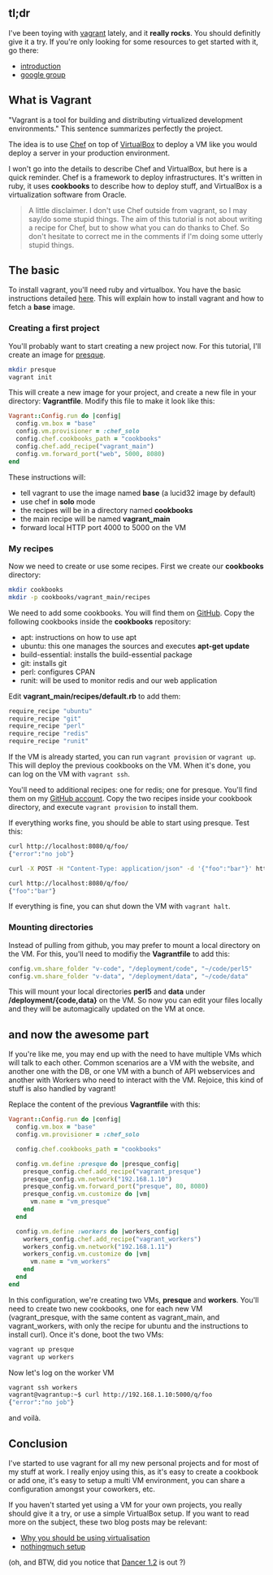 ## tl;dr

I've been toying with [vagrant](http://vagrantup.com/) lately, and it **really rocks**. You should definitly give it a try. If you're only looking for some resources to get started with it, go there:

-   [introduction](http://docs.vagrantup.com/v2/why-vagrant/)
-   [google group](http://groups.google.com/group/vagrant-up)

## What is Vagrant

"Vagrant is a tool for building and distributing virtualized development environments." This sentence summarizes perfectly the project.

The idea is to use [Chef](http://www.opscode.com/chef) on top of [VirtualBox](http://www.virtualbox.org/) to deploy a VM like you would deploy a server in your production environment.

I won't go into the details to describe Chef and VirtualBox, but here is a quick reminder. Chef is a framework to deploy infrastructures. It's written in ruby, it uses **cookbooks** to describe how to deploy stuff, and VirtualBox is a virtualization software from Oracle.

> A little disclaimer. I don't use Chef outside from vagrant, so I may say/do some stupid things. The aim of this tutorial is not about writing a recipe for Chef, but to show what you can do thanks to Chef. So don't hesitate to correct me in the comments if I'm doing some utterly stupid things.

## The basic

To install vagrant, you'll need ruby and virtualbox. You have the basic instructions detailed [here](http://docs.vagrantup.com/v2/getting-started/). This will explain how to install vagrant and how to fetch a **base** image.

### Creating a first project

You'll probably want to start creating a new project now. For this tutorial, I'll create an image for [presque](https://github.com/franckcuny/presque).

``` bash
mkdir presque
vagrant init
```

This will create a new image for your project, and create a new file in your directory: **Vagrantfile**. Modify this file to make it look like this:

``` ruby
Vagrant::Config.run do |config|
  config.vm.box = "base"
  config.vm.provisioner = :chef_solo
  config.chef.cookbooks_path = "cookbooks"
  config.chef.add_recipe("vagrant_main")
  config.vm.forward_port("web", 5000, 8080)
end
```

These instructions will:

-   tell vagrant to use the image named **base** (a lucid32 image by default)
-   use chef in **solo** mode
-   the recipes will be in a directory named **cookbooks**
-   the main recipe will be named **vagrant\_main**
-   forward local HTTP port 4000 to 5000 on the VM

### My recipes

Now we need to create or use some recipes. First we create our **cookbooks** directory:

``` bash
mkdir cookbooks
mkdir -p cookbooks/vagrant_main/recipes
```

We need to add some cookbooks. You will find them on [GitHub](https://github.com/opscode/cookbooks). Copy the following cookbooks inside the **cookbooks** repository:

-   apt: instructions on how to use apt
-   ubuntu: this one manages the sources and executes **apt-get update**
-   build-essential: installs the build-essential package
-   git: installs git
-   perl: configures CPAN
-   runit: will be used to monitor redis and our web application

Edit **vagrant\_main/recipes/default.rb** to add them:

``` ruby
require_recipe "ubuntu"
require_recipe "git"
require_recipe "perl"
require_recipe "redis"
require_recipe "runit"
```

If the VM is already started, you can run `vagrant provision` or `vagrant up`. This will deploy the previous cookbooks on the VM. When it's done, you can log on the VM with `vagrant ssh`.

You'll need to additional recipes: one for redis; one for presque. You'll find them on my [GitHub account](http://git.lumberjaph.net/chef-cookbooks.git/). Copy the two recipes inside your cookbook directory, and execute `vagrant provision` to install them.

If everything works fine, you should be able to start using presque. Test this:

``` bash
curl http://localhost:8080/q/foo/
{"error":"no job"}

curl -X POST -H "Content-Type: application/json" -d '{"foo":"bar"}' http://localhost:8080/q/foo/

curl http://localhost:8080/q/foo/
{"foo":"bar"}
```

If everything is fine, you can shut down the VM with `vagrant halt`.

### Mounting directories

Instead of pulling from github, you may prefer to mount a local directory on the VM. For this, you'll need to modifiy the **Vagrantfile** to add this:

``` ruby
config.vm.share_folder "v-code", "/deployment/code", "~/code/perl5"
config.vm.share_folder "v-data", "/deployment/data", "~/code/data"
```

This will mount your local directories **perl5** and **data** under **/deployment/{code,data}** on the VM. So now you can edit your files locally and they will be automagically updated on the VM at once.

## and now the awesome part

If you're like me, you may end up with the need to have multiple VMs which will talk to each other. Common scenarios are a VM with the website, and another one with the DB, or one VM with a bunch of API webservices and another with Workers who need to interact with the VM. Rejoice, this kind of stuff is also handled by vagrant!

Replace the content of the previous **Vagrantfile** with this:

``` ruby
Vagrant::Config.run do |config|
  config.vm.box = "base"
  config.vm.provisioner = :chef_solo

  config.chef.cookbooks_path = "cookbooks"

  config.vm.define :presque do |presque_config|
    presque_config.chef.add_recipe("vagrant_presque")
    presque_config.vm.network("192.168.1.10")
    presque_config.vm.forward_port("presque", 80, 8080)
    presque_config.vm.customize do |vm|
      vm.name = "vm_presque"
    end
  end

  config.vm.define :workers do |workers_config|
    workers_config.chef.add_recipe("vagrant_workers")
    workers_config.vm.network("192.168.1.11")
    workers_config.vm.customize do |vm|
      vm.name = "vm_workers"
    end
  end
end
```

In this configuration, we're creating two VMs, **presque** and **workers**. You'll need to create two new cookbooks, one for each new VM (vagrant\_presque, with the same content as vagrant\_main, and vagrant\_workers, with only the recipe for ubuntu and the instructions to install curl). Once it's done, boot the two VMs:

``` bash
vagrant up presque
vagrant up workers
```

Now let's log on the worker VM

``` bash
vagrant ssh workers
vagrant@vagrantup:~$ curl http://192.168.1.10:5000/q/foo
{"error":"no job"}
```

and voilà.

## Conclusion

I've started to use vagrant for all my new personal projects and for most of my stuff at work. I really enjoy using this, as it's easy to create a cookbook or add one, it's easy to setup a multi VM environment, you can share a configuration amongst your coworkers, etc.

If you haven't started yet using a VM for your own projects, you really should give it a try, or use a simple VirtualBox setup. If you want to read more on the subject, these two blog posts may be relevant:

-   [Why you should be using virtualisation](http://morethanseven.net/2010/11/04/Why-you-should-be-using-virtualisation.html)
-   [nothingmuch setup](http://blog.woobling.org/2010/10/headless-virtualbox.html)

(oh, and BTW, did you notice that [Dancer 1.2](http://search.cpan.org/perldoc?Dancer) is out ?)
